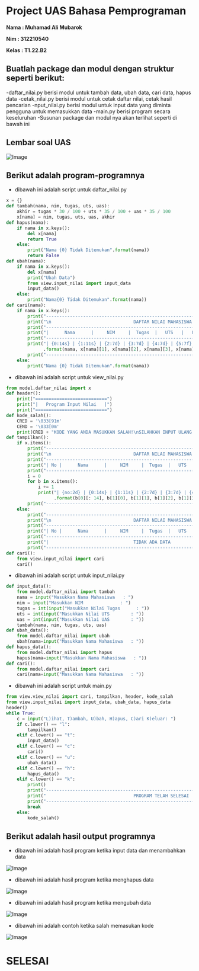 # Project UAS Bahasa Pemprograman

__Nama  : Muhamad Ali Mubarok__

__Nim   : 312210540__

__Kelas : T1.22.B2__

## Buatlah package dan modul dengan struktur seperti berikut:
-daftar_nilai.py berisi modul untuk tambah data, ubah data, cari data, hapus data
-cetak_nilai.py berisi modul untuk cetak daftar nilai, cetak hasil pencarian
-nput_nilai.py berisi modul untuk input data yang diminta pengguna untuk memasukkan data
-main.py berisi program secara keseluruhan
-Susunan package dan modul nya akan terlihat seperti di bawah ini

## Lembar soal UAS

![Image](SC/SC1.PNG)

## Berikut adalah program-programnya
- dibawah ini adalah script untuk daftar_nilai.py

```py
x = {}
def tambah(nama, nim, tugas, uts, uas):
    akhir = tugas * 30 / 100 + uts * 35 / 100 + uas * 35 / 100
    x[nama] = nim, tugas, uts, uas, akhir
def hapus(nama):
    if nama in x.keys():
        del x[nama]
        return True
    else:
        print("Nama {0} Tidak Ditemukan".format(nama))
        return False
def ubah(nama):
    if nama in x.keys():
        del x[nama]
        print("Ubah Data")
        from view.input_nilai import input_data
        input_data()
    else:
        print("Nama{0} Tidak Ditemukan".format(nama))
def cari(nama):
    if nama in x.keys():
        print("---------------------------------------------------------------------------------")
        print("\n                               DAFTAR NILAI MAHASISWA                    ")
        print("---------------------------------------------------------------------------------")
        print("|      Nama      |     NIM     |  Tugas  |   UTS   |   UAS   |    Akhir    |")
        print("---------------------------------------------------------------------------------")
        print("| {0:14s} | {1:11s} | {2:7d} | {3:7d} | {4:7d} | {5:7f}   |"
              .format(nama, x[nama][1], x[nama][2], x[nama][3], x[nama][4], x[nama][5]))
        print("---------------------------------------------------------------------------------")
    else:
        print("Nama {0} Tidak Ditemukan".format(nama))
```
- dibawah ini adalah script untuk view_nilai.py

```py
from model.daftar_nilai import x
def header():
    print("===========================")
    print("|   Program Input Nilai   |")
    print("===========================")
def kode_salah():
    CRED = '\033[91m'
    CEND = '\033[0m'
    print(CRED + "KODE YANG ANDA MASUKKAN SALAH!\nSILAHKAN INPUT ULANG KODE YANG BENAR." + CEND)
def tampilkan():
    if x.items():
        print("---------------------------------------------------------------------------------")
        print("\n                               DAFTAR NILAI MAHASISWA                    ")
        print("---------------------------------------------------------------------------------")
        print("| No |      Nama      |     NIM     |  Tugas  |   UTS   |   UAS   |    Akhir    |")
        print("---------------------------------------------------------------------------------")
        i = 0
        for b in x.items():
            i += 1
            print("| {no:2d} | {0:14s} | {1:11s} | {2:7d} | {3:7d} | {4:7d} | {5:7f}   |"
                  .format(b[0][: 14], b[1][0], b[1][1], b[1][2], b[1][3], b[1][4], no=i))
        print("---------------------------------------------------------------------------------")
    else:
        print("---------------------------------------------------------------------------------")
        print("\n                               DAFTAR NILAI MAHASISWA                    ")
        print("---------------------------------------------------------------------------------")
        print("| No |      Nama      |     NIM     |  Tugas  |   UTS   |   UAS   |    Akhir    |")
        print("---------------------------------------------------------------------------------")
        print("|                                TIDAK ADA DATA                                 |")
        print("---------------------------------------------------------------------------------")
def cari():
    from view.input_nilai import cari
    cari()
```
- dibawah ini adalah script untuk input_nilai.py

```py
def input_data():
    from model.daftar_nilai import tambah
    nama = input("Masukkan Nama Mahasiswa   : ")
    nim = input("Masukkan NIM              : ")
    tugas = int(input("Masukkan Nilai Tugas      : "))
    uts = int(input("Masukkan Nilai UTS        : "))
    uas = int(input("Masukkan Nilai UAS        : "))
    tambah(nama, nim, tugas, uts, uas)
def ubah_data():
    from model.daftar_nilai import ubah
    ubah(nama=input("Masukkan Nama Mahasiswa   : "))
def hapus_data():
    from model.daftar_nilai import hapus
    hapus(nama=input("Masukkan Nama Mahasiswa   : "))
def cari():
    from model.daftar_nilai import cari
    cari(nama=input("Masukkan Nama Mahasiswa   : "))
```
- dibawah ini adalah script untuk main.py

```py
from view.view_nilai import cari, tampilkan, header, kode_salah
from view.input_nilai import input_data, ubah_data, hapus_data
header()
while True:
    c = input("L)ihat, T)ambah, U)bah, H)apus, C)ari K)eluar: ")
    if c.lower() == "l":
        tampilkan()
    elif c.lower() == "t":
        input_data()
    elif c.lower() == "c":
        cari()
    elif c.lower() == "u":
        ubah_data()
    elif c.lower() == "h":
        hapus_data()
    elif c.lower() == "k":
        print()
        print("---------------------------------------------------------------------------------")
        print("                                 PROGRAM TELAH SELESAI                    ")
        print("---------------------------------------------------------------------------------")
        break
    else:
        kode_salah()
```

## Berikut adalah hasil output programnya

- dibawah ini adalah hasil program ketika  input data dan menambahkan data

![Image](SC/SC2.PNG)

- dibawah ini adalah hasil program ketika menghapus data

![Image](SC/SC3.PNG)

- dibawah ini adalah hasil program ketika mengubah data

![Image](SC/SC4.PNG)

-  dibawah ini adalah contoh ketika salah memasukan kode

![Image](SC/SC5.PNG)

# SELESAI
